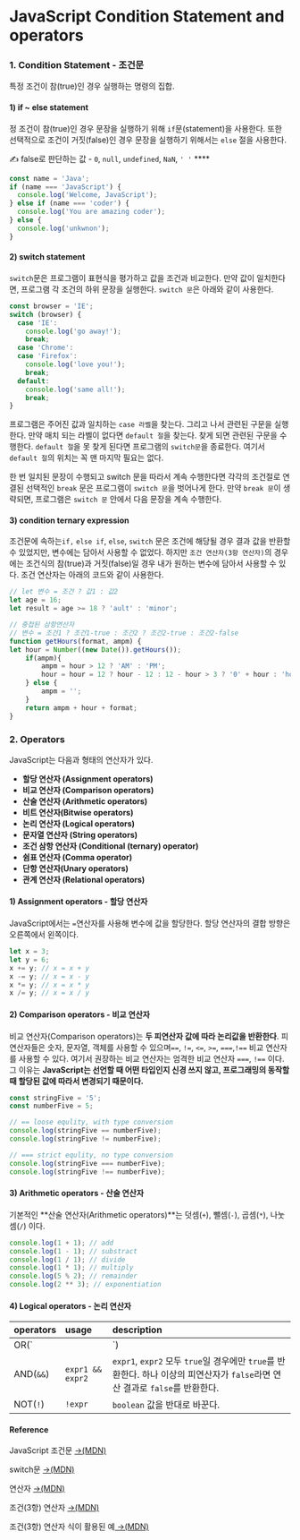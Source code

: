 # JavaScript Condition Statement and operators

### 1. Condition Statement - 조건문

특정 조건이 참\(true\)인 경우 실행하는 명령의 집합.

#### 1\) if ~ else statement

정 조건이 참\(true\)인 경우 문장을 실행하기 위해 `if`문\(statement\)을 사용한다. 또한 선택적으로 조건이 거짓\(false\)인 경우 문장을 실행하기 위해서는 `else` 절을 사용한다.

✍ false로 판단하는 값 - `0`, `null`, `undefined`, `NaN`, `' '` ****

```javascript
const name = 'Java';
if (name === 'JavaScript') {
  console.log('Welcome, JavaScript');
} else if (name === 'coder') {
  console.log('You are amazing coder');
} else {
  console.log('unkwnon');
}
```

#### 2\) switch statement

`switch`문은 프로그램이 표현식을 평가하고 값을 조건과 비교한다. 만약 값이 일치한다면, 프로그램 각 조건의 하위 문장을 실행한다. `switch 문`은 아래와 같이 사용한다.

```javascript
const browser = 'IE';
switch (browser) {
  case 'IE':
    console.log('go away!');
    break;
  case 'Chrome':
  case 'Firefox':
    console.log('love you!');
    break;
  default:
    console.log('same all!');
    break;
}
```

프로그램은 주어진 값과 일치하는 `case 라벨`을 찾는다. 그리고 나서 관련된 구문을 실행한다. 만약 매치 되는 라벨이 없다면 `default 절`을 찾는다. 찾게 되면 관련된 구문을 수행한다. `default 절`을 못 찾게 된다면 프로그램의 `switch문`을 종료한다. 여기서 `default 절`의 위치는  꼭 맨 마지막 필요는 없다.

한 번 일치된 문장이 수행되고 switch 문을 따라서 계속 수행한다면 각각의 조건절로 연결된 선택적인 `break` 문은 프로그램이 `switch 문`을 벗어나게 한다. 만약 `break 문`이 생략되면, 프로그램은 `switch 문` 안에서 다음 문장을 계속 수행한다.

#### 3\) condition ternary expression

조건문에 속하는`if,` `else if`, `else`, `switch` 문은 조건에 해당될 경우 결과 값을 반환할 수 있었지만, 변수에는 담아서 사용할 수 없었다. 하지만 `조건 연산자(3항 연산자)`의 경우에는 조건식의 참\(true\)과 거짓\(false\)일 경우 내가 원하는 변수에 담아서 사용할 수 있다. 조건 연산자는 아래의 코드와 같이 사용한다.

```javascript
// let 변수 = 조건 ? 값1 : 값2
let age = 16;
let result = age >= 18 ? 'ault' : 'minor';

// 중첩된 삼항연산자
// 변수 = 조건1 ? 조건1-true : 조건2 ? 조건2-true : 조건2-false  
function getHours(format, ampm) {
let hour = Number((new Date()).getHours());
	if(ampm){
    	ampm = hour > 12 ? 'AM' : 'PM';
 		hour = hour ⁢= 12 ? hour - 12 : 12 - hour > 3 ? '0' + hour : 'hour';
    } else {
    	ampm = '';
    }
  	return ampm + hour + format;
}
```

### 2. Operators

JavaScript는 다음과 형태의 연산자가 있다.

* **할당 연산자 \(Assignment operators\)**
* **비교 연산자 \(Comparison operators\)**
* **산술 연산자 \(Arithmetic operators\)**
* **비트 연산자\(Bitwise operators\)**
* **논리 연산자 \(Logical operators\)**
* **문자열 연산자 \(String operators\)**
* **조건 삼항 연산자 \(Conditional \(ternary\) operator\)**
* **쉼표 연산자 \(Comma operator\)**
* **단항 연산자\(Unary operators\)**
* **관계 연산자 \(Relational operators\)**

#### 1\) Assignment operators - 할당 연산자

JavaScript에서는 `=`연산자를 사용해 변수에 값을 할당한다. 할당 연산자의 결합 방향은 오른쪽에서 왼쪽이다.

```javascript
let x = 3;
let y = 6;
x += y; // x = x + y
x -= y; // x = x - y
x *= y; // x = x * y
x /= y; // x = x / y
```

#### 2\) Comparison operators - 비교 연산자

비교 연산자\(Comparison operators\)는 **두 피연산자 값에 따라 논리값을 반환한다**. 피연산자들은 숫자, 문자열, 객체를 사용할 수 있으며`==`, `!=`, `<=`, `>=`, `===`,`!==` 비교 연산자를 사용할 수 있다. 여기서 권장하는 비교 연산자는 엄격한 비교 연산자 `===`, `!==` 이다. 그 이유는 **JavaScript는 선언할 때 어떤 타입인지 신경 쓰지 않고, 프로그래밍의 동작할 때 할당된 값에 따라서 변경되기 때문이다.**

```javascript
const stringFive = '5';
const numberFive = 5;

// == loose equlity, with type conversion
console.log(stringFive == numberFive);
console.log(stringFive != numberFive);

// === strict equlity, no type conversion
console.log(stringFive === numberFive);
console.log(stringFive !== numberFive);
```

#### 3\) Arithmetic operators - 산술 연산자

기본적인 **산술 연산자\(Arithmetic operators\)**는 덧셈\(`+`\), 뺄셈\(`-`\), 곱셈\(`*`\),  나눗셈\(`/`\) 이다.

```javascript
console.log(1 + 1); // add
console.log(1 - 1); // substract
console.log(1 / 1); // divide
console.log(1 * 1); // multiply
console.log(5 % 2); // remainder
console.log(2 ** 3); // exponentiation
```

#### 4\) Logical operators - 논리 연산자

| operators | usage | description |
| :--- | :--- | :--- |
| OR\(`||`\) | `expr1 ||expr2` | `expr1`, `expr2` 중 하나가 `true` 이거나 둘 다 `true`이면 `true`를 반환하고, 두 피연산자 연산자가 모두 `false`라면 연산 결과로 `false`를 반환한다. |
| AND\(`&&`\) | `expr1 && expr2` | `expr1`, `expr2` 모두 `true`일 경우에만 `true`를 반환한다. 하나 이상의 피연산자가 `false`라면 연산 결과로 `false`를 반환한다. |
| NOT\(`!`\) | `!expr` | `boolean` 값을 반대로 바꾼다. |

#### Reference

JavaScript 조건문 [→\(MDN\)](https://developer.mozilla.org/ko/docs/Web/JavaScript/Guide/Control_flow_and_error_handling#%EC%A1%B0%EA%B1%B4%EB%AC%B8)

switch문 [→\(MDN\)](https://developer.mozilla.org/ko/docs/Web/JavaScript/Guide/Control_flow_and_error_handling#switch%EB%AC%B8)

연산자 [→\(MDN\)](https://developer.mozilla.org/ko/docs/Web/JavaScript/Guide/Expressions_and_Operators#%EB%B9%84%EA%B5%90_%EC%97%B0%EC%82%B0%EC%9E%90)

조건\(3항\) 연산자 [→\(MDN\)](https://developer.mozilla.org/ko/docs/Web/JavaScript/Guide/Expressions_and_Operators#%EC%A1%B0%EA%B1%B4_%28%EC%82%BC%ED%95%AD%29_%EC%97%B0%EC%82%B0%EC%9E%90)

조건\(3항\) 연산자 식이 활용된 예[ →\(MDN\)](https://developer.mozilla.org/ko/docs/Web/JavaScript/Guide/Numbers_and_dates#%ED%91%9C%EC%A4%80)


